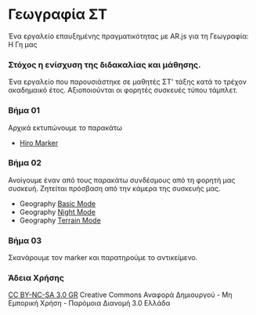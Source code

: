 # Γεωγραφία ΣΤ
Ένα εργαλείο επαυξημένης πραγματικότητας με AR.js για τη Γεωγραφία: Η Γη μας 

### Στόχος η ενίσχυση της διδακαλίας και μάθησης. 
Ένα εργαλείο που παρουσιάστηκε σε μαθητές ΣΤ' τάξης κατά το τρέχον ακαδημαικό έτος.
Αξιοποιούνται οι φορητές συσκευές τύπου τάμπλετ.

### Βήμα 01
Αρχικά εκτυπώνουμε το παρακάτω
* [Hiro Marker](https://github.com/arCloud27/arjs03/assets/19952914/197c54f1-7bb6-4592-8162-2bc5b83cd555)

### Βήμα 02
Ανοίγουμε έναν από τους παρακάτω συνδέσμους από τη φορητή μας συσκευή. Ζητείται πρόσβαση από την κάμερα της συσκευής μας.

* Geography [Basic Mode](https://arcloud27.github.io/arjs03/geography/)
* Geography [Night Mode](https://arcloud27.github.io/arjs03/geography/night.html)
* Geography [Terrain Mode](https://arcloud27.github.io/arjs03/geography/terrain.html)

### Βήμα 03
Σκανάρουμε τον marker και παρατηρούμε το αντικείμενο.

### Άδεια Χρήσης
[CC BY-NC-SA 3.0 GR](https://creativecommons.org/licenses/by/3.0/deed.el) 
Creative Commons Αναφορά Δημιουργού - Μη Εμπορική Χρήση - Παρόμοια Διανομή 3.0 Ελλάδα
